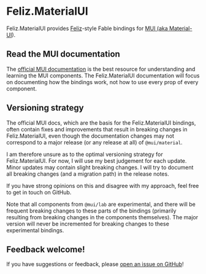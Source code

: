 # Feliz.MaterialUI

Feliz.MaterialUI provides [Feliz](https://github.com/Zaid-Ajaj/Feliz)-style Fable bindings for [MUI (aka Material-UI](https://mui.com/)).

Read the MUI documentation
-----------------

The [official MUI documentation](https://mui.com/material-ui/getting-started/overview/) is the best resource for understanding and learning the MUI components. The Feliz.MaterialUI documentation will focus on documenting how the bindings work, not how to use every prop of every component.

Versioning strategy
--------------

The official MUI docs, which are the basis for the Feliz.MaterialUI bindings, often contain fixes and improvements that result in breaking changes in Feliz.MaterialUI, even though the documentation changes may not correspond to a major release (or any release at all) of `@mui/material`.

I am therefore unsure as to the optimal versioning strategy for Feliz.MaterialUI. For now, I will use my best judgement for each update. Minor updates may contain slight breaking changes. I will try to document all breaking changes (and a migration path) in the release notes.

If you have strong opinions on this and disagree with my approach, feel free to get in touch on GitHub.

Note that all components from `@mui/lab` are experimental, and there will be frequent breaking changes to these parts of the bindings (primarily resulting from breaking changes in the components themselves). The major version will never be incremented for breaking changes to these experimental bindings.

Feedback welcome!
-----------------

If you have suggestions or feedback, please [open an issue on GitHub](https://github.com/ArtemyB/Feliz.MaterialUI/issues)!
